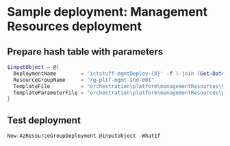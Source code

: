 # Sample deployment: Management Resources deployment

## Prepare hash table with parameters

```powershell
$inputObject = @{
  DeploymentName        = 'ictstuff-mgmtDeploy-{0}' -f (-join (Get-Date -Format 'yyyyMMddTHHMMssffffZ')[0..63])
  ResourceGroupName     = "rg-pltf-mgmt-shd-001"
  TemplateFile          = "orchestration\platform\managementResources\managementResources.bicep"
  TemplateParameterFile = "orchestration\platform\managementResources\parameters\managementResources.parameters.ictstuff.shd.json"
}
```

## Test deployment

```powershell
New-AzResourceGroupDeployment @inputobject -WhatIf
```
